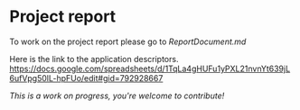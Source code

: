 # Project report

To work on the project report please go to *ReportDocument.md*

Here is the link to the application descriptors.
https://docs.google.com/spreadsheets/d/1TqLa4gHUFu1yPXL21nvnYt639jL6ufVpg50lL-hpFUo/edit#gid=792928667

*This is a work on progress, you're welcome to contribute!*
